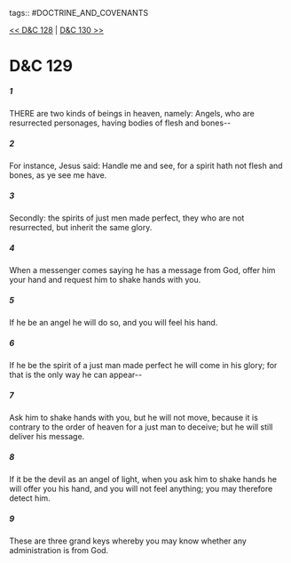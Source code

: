 tags:: #DOCTRINE_AND_COVENANTS

[<< D&C 128](DOCTRINE_AND_COVENANTS/D&C_128.md) | [D&C 130 >>](DOCTRINE_AND_COVENANTS/D&C_130.md)

# D&C 129

##### 1

THERE are two kinds of beings in heaven, namely: Angels, who are resurrected personages, having bodies of flesh and bones--

##### 2

For instance, Jesus said: Handle me and see, for a spirit hath not flesh and bones, as ye see me have.

##### 3

Secondly: the spirits of just men made perfect, they who are not resurrected, but inherit the same glory.

##### 4

When a messenger comes saying he has a message from God, offer him your hand and request him to shake hands with you.

##### 5

If he be an angel he will do so, and you will feel his hand.

##### 6

If he be the spirit of a just man made perfect he will come in his glory; for that is the only way he can appear--

##### 7

Ask him to shake hands with you, but he will not move, because it is contrary to the order of heaven for a just man to deceive; but he will still deliver his message.

##### 8

If it be the devil as an angel of light, when you ask him to shake hands he will offer you his hand, and you will not feel anything; you may therefore detect him.

##### 9

These are three grand keys whereby you may know whether any administration is from God.
